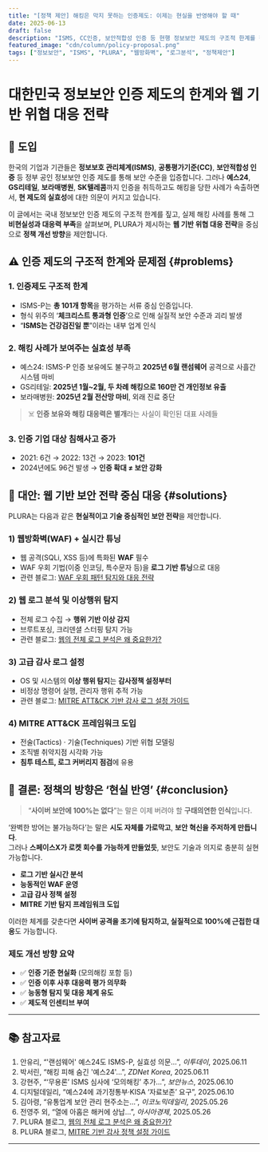 ```yaml
---
title: "[정책 제안] 해킹은 막지 못하는 인증제도: 이제는 현실을 반영해야 할 때"
date: 2025-06-13
draft: false
description: "ISMS, CC인증, 보안적합성 인증 등 현행 정보보안 제도의 구조적 한계를 짚고, 예스24·GS리테일 등 해킹 사례를 통해 실효성 문제를 제기합니다. PLURA가 제안하는 웹 기반 위협 대응 전략을 통해 정책 개선의 방향을 제안합니다."
featured_image: "cdn/column/policy-proposal.png"
tags: ["정보보안", "ISMS", "PLURA", "웹방화벽", "로그분석", "정책제안"]
---
```


# 대한민국 정보보안 인증 제도의 한계와 웹 기반 위협 대응 전략

## 🏁 도입

한국의 기업과 기관들은 **정보보호 관리체계(ISMS)**, **공통평가기준(CC)**, **보안적합성 인증** 등 정부 공인 정보보안 인증 제도를 통해 보안 수준을 입증합니다. 그러나 **예스24**, **GS리테일**, **보라매병원**, **SK텔레콤**까지 인증을 취득하고도 해킹을 당한 사례가 속출하면서, **현 제도의 실효성**에 대한 의문이 커지고 있습니다.

이 글에서는 국내 정보보안 인증 제도의 구조적 한계를 짚고, 실제 해킹 사례를 통해 그 **비현실성과 대응력 부족**을 살펴보며, PLURA가 제시하는 **웹 기반 위협 대응 전략**을 중심으로 **정책 개선 방향**을 제안합니다.

## ⚠️ 인증 제도의 구조적 한계와 문제점 {#problems}

### 1. 인증제도 구조적 한계

- ISMS-P는 **총 101개 항목**을 평가하는 서류 중심 인증입니다.
- 형식 위주의 ‘**체크리스트 통과형 인증**’으로 인해 실질적 보안 수준과 괴리 발생
- “**ISMS는 건강검진일 뿐**”이라는 내부 업계 인식

### 2. 해킹 사례가 보여주는 실효성 부족

- 예스24: ISMS-P 인증 보유에도 불구하고 **2025년 6월 랜섬웨어** 공격으로 사흘간 시스템 마비
- GS리테일: **2025년 1월~2월, 두 차례 해킹으로 160만 건 개인정보 유출**
- 보라매병원: **2025년 2월 전산망 마비**, 외래 진료 중단

> ☠️ **인증 보유와 해킹 대응력은 별개**라는 사실이 확인된 대표 사례들

### 3. 인증 기업 대상 침해사고 증가

- 2021: 6건 → 2022: 13건 → 2023: **101건**
- 2024년에도 96건 발생 → **인증 확대 ≠ 보안 강화**

## 🔐 대안: 웹 기반 보안 전략 중심 대응 {#solutions}

PLURA는 다음과 같은 **현실적이고 기술 중심적인 보안 전략**을 제안합니다.

### 1) 웹방화벽(WAF) + 실시간 튜닝

- 웹 공격(SQLi, XSS 등)에 특화된 **WAF** 필수
- WAF 우회 기법(이중 인코딩, 특수문자 등)을 **로그 기반 튜닝**으로 대응  
- 관련 블로그: [WAF 우회 패턴 탐지와 대응 전략](/ko/tech/waf-bypass-pattern/)

### 2) 웹 로그 분석 및 이상행위 탐지

- 전체 로그 수집 → **행위 기반 이상 감지**
- 브루트포싱, 크리덴셜 스터핑 탐지 가능
- 관련 블로그: [웹의 전체 로그 분석은 왜 중요한가?](/ko/column/log-analysis-web-shell/)

### 3) 고급 감사 로그 설정

- OS 및 시스템의 **이상 행위 탐지**는 **감사정책 설정부터**
- 비정상 명령어 실행, 관리자 행위 추적 가능
- 관련 블로그: [MITRE ATT&CK 기반 감사 로그 설정 가이드](/ko/column/mitre-audit-guide/)

### 4) MITRE ATT&CK 프레임워크 도입

- 전술(Tactics) · 기술(Techniques) 기반 위협 모델링
- 조직별 취약지점 시각화 가능
- **침투 테스트, 로그 커버리지 점검**에 유용

## 🧭 결론: 정책의 방향은 ‘현실 반영’ {#conclusion}

> “**사이버 보안에 100%는 없다**”는 말은 이제 버려야 할 **구태의연한 인식**입니다.

‘완벽한 방어는 불가능하다’는 말은 **시도 자체를 가로막고**, **보안 혁신을 주저하게 만듭니다**.  
그러나 **스페이스X가 로켓 회수를 가능하게 만들었듯**, 보안도 기술과 의지로 충분히 실현 가능합니다.

- **로그 기반 실시간 분석**
- **능동적인 WAF 운영**
- **고급 감사 정책 설정**
- **MITRE 기반 탐지 프레임워크 도입**

이러한 체계를 갖춘다면 **사이버 공격을 조기에 탐지하고, 실질적으로 100%에 근접한 대응**도 가능합니다.

### 제도 개선 방향 요약

- ✅ **인증 기준 현실화** (모의해킹 포함 등)
- ✅ **인증 이후 사후 대응력 평가 의무화**
- ✅ **능동형 탐지 및 대응 체계 유도**
- ✅ **제도적 인센티브 부여**

---

## 📚 참고자료

1. 안유리, “'랜섬웨어' 예스24도 ISMS-P, 실효성 의문…”, *이투데이*, 2025.06.11  
2. 박서린, “해킹 피해 숨긴 '예스24'…”, *ZDNet Korea*, 2025.06.11  
3. 강현주, “‘무용론’ ISMS 심사에 ‘모의해킹’ 추가…”, *보안뉴스*, 2025.06.10  
4. 디지털데일리, “예스24에 과기정통부·KISA ‘자료보존’ 요구”, 2025.06.10  
5. 김아령, “유통업계 보안 관리 현주소는…”, *이코노믹데일리*, 2025.05.26  
6. 전영주 외, “열에 아홉은 해커에 상납…”, *아시아경제*, 2025.05.26  
7. PLURA 블로그, [웹의 전체 로그 분석은 왜 중요한가?](/ko/column/log-analysis-web-shell/)  
8. PLURA 블로그, [MITRE 기반 감사 정책 설정 가이드](/ko/column/mitre-audit-guide/)

---
